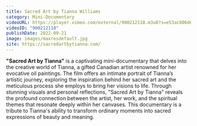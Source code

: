 ```yaml
---
title: Sacred Art by Tianna Williams
category: Mini-Documentary
videoURL: https://player.vimeo.com/external/900212118.m3u8?s=e53ac806d603d77336b6c869af90f2d9229c9048&logging=false
videoID: "900212118"
publishDate: 2022-09-21
image: images/maxresdefault.jpg
site: https://sacredartbytianna.com/
---
```

**"Sacred Art by Tianna"** is a captivating mini-documentary that delves into the creative world of Tianna, a gifted Canadian artist renowned for her evocative oil paintings. The film offers an intimate portrait of Tianna’s artistic journey, exploring the inspiration behind her sacred art and the meticulous process she employs to bring her visions to life. Through stunning visuals and personal reflections, "Sacred Art by Tianna" reveals the profound connection between the artist, her work, and the spiritual themes that resonate deeply within her canvases. This documentary is a tribute to Tianna's ability to transform ordinary moments into sacred expressions of beauty and meaning.
